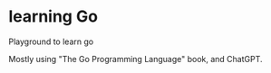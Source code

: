 # learning Go

Playground to learn go

Mostly using "The Go Programming Language" book, and ChatGPT.
